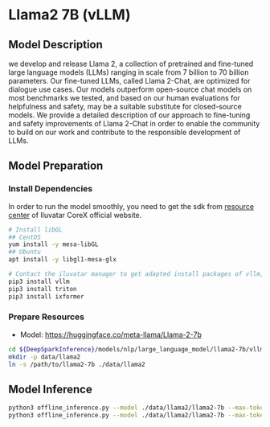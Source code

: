 # Llama2 7B (vLLM)

## Model Description

we develop and release Llama 2, a collection of pretrained and fine-tuned large language models (LLMs) ranging in scale
from 7 billion to 70 billion parameters. Our fine-tuned LLMs, called Llama 2-Chat, are optimized for dialogue use cases.
Our models outperform open-source chat models on most benchmarks we tested, and based on our human evaluations for
helpfulness and safety, may be a suitable substitute for closed-source models. We provide a detailed description of our
approach to fine-tuning and safety improvements of Llama 2-Chat in order to enable the community to build on our work
and contribute to the responsible development of LLMs.

## Model Preparation

### Install Dependencies

In order to run the model smoothly, you need to get the sdk from [resource
center](https://support.iluvatar.com/#/ProductLine?id=2) of Iluvatar CoreX official website.

```bash
# Install libGL
## CentOS
yum install -y mesa-libGL
## Ubuntu
apt install -y libgl1-mesa-glx

# Contact the iluvatar manager to get adapted install packages of vllm, triton, and ixformer
pip3 install vllm
pip3 install triton
pip3 install ixformer
```

### Prepare Resources

- Model: <https://huggingface.co/meta-llama/Llama-2-7b>

```bash
cd ${DeepSparkInference}/models/nlp/large_language_model/llama2-7b/vllm
mkdir -p data/llama2
ln -s /path/to/llama2-7b ./data/llama2
```

## Model Inference

```bash
python3 offline_inference.py --model ./data/llama2/llama2-7b --max-tokens 256 -tp 1 --temperature 0.0
python3 offline_inference.py --model ./data/llama2/llama2-7b --max-tokens 256 -tp 2 --temperature 0.0
```
